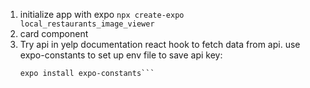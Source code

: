 1. initialize app with expo
```npx create-expo local_restaurants_image_viewer```
2. card component 
3. Try api in yelp documentation
   react hook to fetch data from api. 
   use expo-constants to set up env file to save api key:
   ```npm install -g expo-cli
   expo install expo-constants``` 

